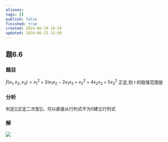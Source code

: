 ```yaml
---
aliases: 
tags: []
publish: false
finished: true
created: 2024-06-19 16:19
updated: 2024-06-25 15:50
---
```

## 题6.6
### 题目
$f( {{x}_{1},{x}_{2},{x}_{3}})  = {x}_{1}^{2} + {2t}{x}_{1}{x}_{2} - 2{x}_{1}{x}_{3} + {x}_{2}^{2} + 4{x}_{2}{x}_{3} + 5{x}_{3}^{2}$ 正定,则 $t$ 的取值范围是
### 分析
判定[[正定二次型]]，可以直接从行列式不为0建立行列式
### 解
![](https://img.hwenyi.tech/202406241808564.webp)